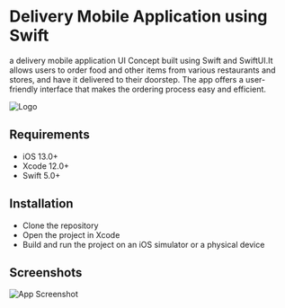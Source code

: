 
# Delivery Mobile Application using Swift

a delivery mobile application UI Concept built using Swift and SwiftUI.It allows users to order food and other items from various restaurants and stores, and have it delivered to their doorstep. The app offers a user-friendly interface that makes the ordering process easy and efficient.




![Logo](https://github.com/Wadie-ess/Swift-DeliveryApp/blob/master/deliveryGIF_mnlob9.gif)


## Requirements

- iOS 13.0+
- Xcode 12.0+
- Swift 5.0+

## Installation
- Clone the repository
- Open the project in Xcode
- Build and run the project on an iOS simulator or a physical device


## Screenshots

![App Screenshot](https://res.cloudinary.com/ddlvxyrdr/image/upload/v1679245214/iPhone_14_Pro_xht3lq.png)




